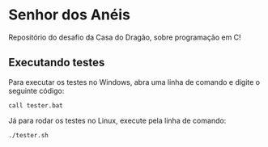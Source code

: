 # Senhor dos Anéis

Repositório do desafio da Casa do Dragão, sobre programação em C!

## Executando testes

Para executar os testes no Windows, abra uma linha de comando e digite o seguinte código:

```shell
call tester.bat
```

Já para rodar os testes no Linux, execute pela linha de comando:

```bash
./tester.sh
```
